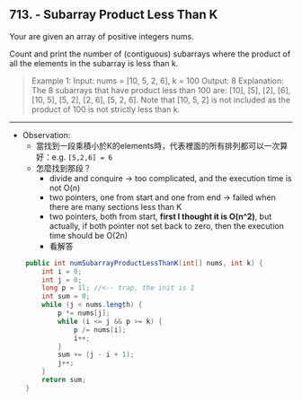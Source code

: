 ## 713. - Subarray Product Less Than K


Your are given an array of positive integers nums.

Count and print the number of (contiguous) subarrays where the product of all the elements in the subarray is less than k.

>Example 1:
Input: nums = [10, 5, 2, 6], k = 100
Output: 8
Explanation: The 8 subarrays that have product less than 100 are: [10], [5], [2], [6], [10, 5], [5, 2], [2, 6], [5, 2, 6].
Note that [10, 5, 2] is not included as the product of 100 is not strictly less than k.

----

* Observation:
  * 當找到一段乘積小於K的elements時，代表裡面的所有排列都可以一次算好：e.g. `[5,2,6] = 6`
  * 怎麼找到那段？
    * divide and conquire -> too complicated, and the execution time is not O(n)
    * two pointers, one from start and one from end -> failed when there are many sections less than K
    * two pointers, both from start, **first I thought it is O(n^2)**, but actually, if both pointer not set back to zero, then the execution time should be O(2n)
    * 看解答

```java
    public int numSubarrayProductLessThanK(int[] nums, int k) {
        int i = 0;
        int j = 0;
        long p = 1l; //<-- trap, the init is 1
        int sum = 0;
        while (j < nums.length) {
            p *= nums[j];
            while (i <= j && p >= k) {
                p /= nums[i];
                i++;
            }
            sum += (j - i + 1);
            j++;
        }
        return sum;
    }
```

